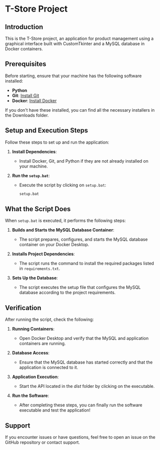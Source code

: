 # T-Store Project

## Introduction

This is the T-Store project, an application for product management using a graphical interface built with CustomTkinter and a MySQL database in Docker containers.

## Prerequisites

Before starting, ensure that your machine has the following software installed:

- **Python**
- **Git**: [Install Git](https://git-scm.com/)
- **Docker**: [Install Docker](https://www.docker.com/products/docker-desktop)

If you don't have these installed, you can find all the necessary installers in the Downloads folder.

## Setup and Execution Steps

Follow these steps to set up and run the application:

1. **Install Dependencies**:
   - Install Docker, Git, and Python if they are not already installed on your machine.

2. **Run the `setup.bat`**:

   - Execute the script by clicking on `setup.bat`:
     ```cmd
     setup.bat
     ```

## What the Script Does

When `setup.bat` is executed, it performs the following steps:

1. **Builds and Starts the MySQL Database Container**:
   - The script prepares, configures, and starts the MySQL database container on your Docker Desktop.

2. **Installs Project Dependencies**:
   - The script runs the command to install the required packages listed in `requirements.txt`.

3. **Sets Up the Database**:
   - The script executes the setup file that configures the MySQL database according to the project requirements.

## Verification

After running the script, check the following:

1. **Running Containers**:
   - Open Docker Desktop and verify that the MySQL and application containers are running.

2. **Database Access**:
   - Ensure that the MySQL database has started correctly and that the application is connected to it.

3. **Application Execution**:
   - Start the API located in the *dist* folder by clicking on the executable.

4. **Run the Software**:
   - After completing these steps, you can finally run the software executable and test the application!

## Support

If you encounter issues or have questions, feel free to open an issue on the GitHub repository or contact support.